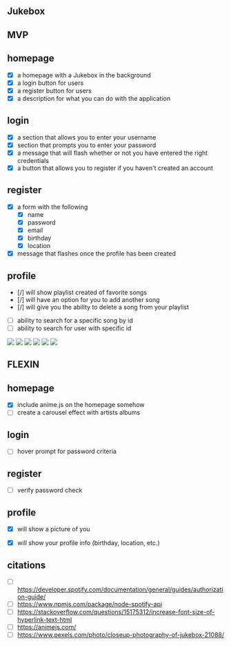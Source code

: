 ## Jukebox

## MVP 

## homepage 
- [x] a homepage with a Jukebox in the background 
- [X] a login button for users 
- [X] a register button for users 
- [X] a description for what you can do with the application 

## login 
- [X] a section that allows you to enter your username 
- [X] section that prompts you to enter your password
- [X] a message that will flash whether or not you have entered the right credentials 
- [X] a button that allows you to register if you haven't created an account 

## register 
- [X] a form with the following
    - [X] name
    - [X] password
    - [X] email
    - [X] birthday
    - [X] location
- [X] message that flashes once the profile has been created 

## profile 
- [/] will show playlist created of favorite songs
- [/] will have an option for you to add another song
- [/] will give you the ability to delete a song from your playlist 
- [ ] ability to search for a specific song by id 
- [ ] ability to search for user with specific id

![](IMG_3005.jpeg)
![](IMG_3006.jpeg)
![](IMG_3007.jpeg)
![](IMG_3008.jpeg)
![](IMG_2020-07-02.jpeg)
![](IMG_2-20.jpeg)


## FLEXIN

## homepage
- [X] include anime.js on the homepage somehow
- [ ] create a carousel effect with artists albums

## login
- [ ] hover prompt for password criteria 


## register 
- [ ] verify password check

## profile
- [X] will show a picture of you
- [X] will show your profile info (birthday, location, etc.)


## citations

- [ ] https://developer.spotify.com/documentation/general/guides/authorization-guide/
- [ ] https://www.npmjs.com/package/node-spotify-api
- [ ] https://stackoverflow.com/questions/15175312/increase-font-size-of-hyperlink-text-html
- [ ] https://animejs.com/
- [ ] https://www.pexels.com/photo/closeup-photography-of-jukebox-21088/